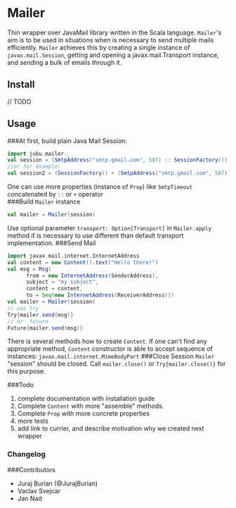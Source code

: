 # Mailer
Thin wrapper over JavaMail library written in the Scala language. 
`Mailer`'s aim is to be used in situations when is necessary to send multiple mails efficiently. `Mailer` achieves this by creating a single instance of `javax.mail.Session`, getting and opening a javax.mail.Transport instance, and sending a bulk of emails through it.
## Install
// TODO
## Usage
###At first, build plain Java Mail Session:  
```Scala
import jubu.mailer._
val session = (SmtpAddress("smtp.gmail.com", 587) :: SessionFactory()).session(Some("user@gmail.com"-> "password"))
//or for example:
val session2 = (SessionFactory() + (SmtpAddress("smtp.gmail.com", 587)).session()
```
One can use more properties (instance of `Prop`) like `SmtpTimeout` concatenated by `::` or `+` operator  
###Build `Mailer` instance
```Scala
val mailer = Mailer(session)
```
Use optional parameter `transport: Option[Transport]` in `Mailer.apply` method if is necessary to use different than default transport implementation.
###Send Mail
```Scala
import javax.mail.internet.InternetAddress
val content = new Content().text("Hello there!")
val msg = Msg(
      from = new InternetAddress(SenderAddress),
      subject = "my subject",
      content = content,
      to = Seq(new InternetAddress(ReceiverAddress)))
val mailer = Mailer(session)      
// use try       
Try{mailer.send(msg)}
// or  future 
Future{mailer.send(msg)}
```
There is several methods how to create `Content`. If one can't find any appropriate method, `Content` constructor is able to accept sequence of instances: `javax.mail.internet.MimeBodyPart` 
###Close Session
`Mailer` "session" should be closed. Call `mailer.close()` or `Try{mailer.close()}` for this purpose.

###Todo 
1. complete documentation with installation guide
2. Complete `Content` with more "assemble" methods.
3. Complete `Prop` with more concrete properties
4. more tests
5. add link to currier, and describe motivation why we created next wrapper

### Changelog

###Contributors
* Juraj Burian (@JurajBurian)
* Vaclav Svejcar
* Jan Nad